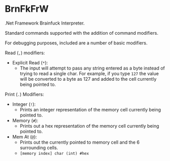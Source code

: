 # BrnFkFrW
.Net Framework Brainfuck Interpreter.

Standard commands supported with the addition of command modifiers.

For debugging purposes, included are a number of basic modifiers.

Read (`,`) modifiers:
- Explicit Read (`*`):
    - The input will attempt to pass any string entered as a byte instead of trying to read a single char. For example, if you type `127` the value will be converted to a byte as 127 and added to the cell currently being pointed to.

Print (`.`) Modifiers:
- Integer (`!`):
    - Prints an integer representation of the memory cell currently being pointed to.
- Memory (`#`):
    - Prints out a hex representation of the memory cell currently being pointed to.
- Mem At (`@`):
    - Prints out the currently pointed to memory cell and the 6 surrounding cells.
    - `[memory index] char (int) #hex`